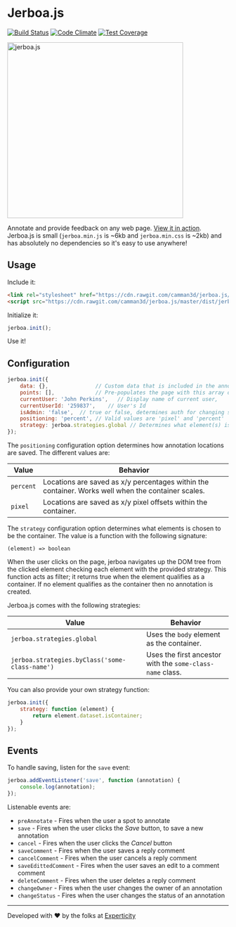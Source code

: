 # Jerboa.js

[![Build Status](https://travis-ci.org/camman3d/jerboa.js.svg?branch=master)](https://travis-ci.org/camman3d/jerboa.js)
[![Code Climate](https://codeclimate.com/github/camman3d/jerboa.js/badges/gpa.svg)](https://codeclimate.com/github/camman3d/jerboa.js)
[![Test Coverage](https://codeclimate.com/github/camman3d/jerboa.js/badges/coverage.svg)](https://codeclimate.com/github/camman3d/jerboa.js/coverage)

<img alt="jerboa.js" src="https://github.com/camman3d/jerboa.js/raw/master/img/jerboa.jpg" height="400" />

Annotate and provide feedback on any web page. [View it in action](https://camman3d.github.io/jerboa.js/). Jerboa.js is
small (`jerboa.min.js` is ~6kb and `jerboa.min.css` is ~2kb) and has absolutely no dependencies so it's easy to use
anywhere!

## Usage

Include it:

```html
<link rel="stylesheet" href="https://cdn.rawgit.com/camman3d/jerboa.js/master/dist/jerboa.min.css" />
<script src="https://cdn.rawgit.com/camman3d/jerboa.js/master/dist/jerboa.min.js"></script>
```

Initialize it:

```js
jerboa.init();
```

Use it!

## Configuration

```js
jerboa.init({
    data: {},               // Custom data that is included in the annotation object,
    points: [],             // Pre-populates the page with this array of annotation objects
    currentUser: 'John Perkins',   // Display name of current user,
    currentUserId: '259837',    // User's Id
    isAdmin: 'false',  // true or false, determines auth for changing status and owner of annotations
    positioning: 'percent', // Valid values are 'pixel' and 'percent'
    strategy: jerboa.strategies.global // Determines what element(s) is chosen to be the container
});
```

The `positioning` configuration option determines how annotation locations are saved. The different values are:

| Value | Behavior |
| --- | --- |
| `percent` | Locations are saved as x/y percentages within the container. Works well when the container scales. |
| `pixel` | Locations are saved as x/y pixel offsets within the container. |

The `strategy` configuration option determines what elements is chosen to be the container. The value is a function with
the following signature:

```
(element) => boolean
```

When the user clicks on the page, jerboa navigates up the DOM tree from the clicked element checking each element with
the provided strategy. This function acts as filter; it returns true when the element qualifies as a container.  If no
element qualifies as the container then no annotation is created.

Jerboa.js comes with the following strategies:

| Value | Behavior |
| --- | --- |
| `jerboa.strategies.global` | Uses the `body` element as the container. |
| `jerboa.strategies.byClass('some-class-name')` | Uses the first ancestor with the `some-class-name` class. |

You can also provide your own strategy function:

```js
jerboa.init({
    strategy: function (element) {
        return element.dataset.isContainer;
    }
});
```

## Events

To handle saving, listen for the `save` event:

```js
jerboa.addEventListener('save', function (annotation) {
    console.log(annotation);
});
```

Listenable events are:

* `preAnnotate` - Fires when the user a spot to annotate
* `save` - Fires when the user clicks the *Save* button, to save a new annotation
* `cancel` - Fires when the user clicks the *Cancel* button
* `saveComment` - Fires when the user saves a reply comment
* `cancelComment` - Fires when the user cancels a reply comment
* `saveEdittedComment` - Fires when the user saves an edit to a comment comment
* `deleteComment` - Fires when the user deletes a reply comment
* `changeOwner` - Fires when the user changes the owner of an annotation
* `changeStatus` - Fires when the user changes the status of an annotation


-----

Developed with ❤️ by the folks at [Experticity](https://www.experticity.com/)
